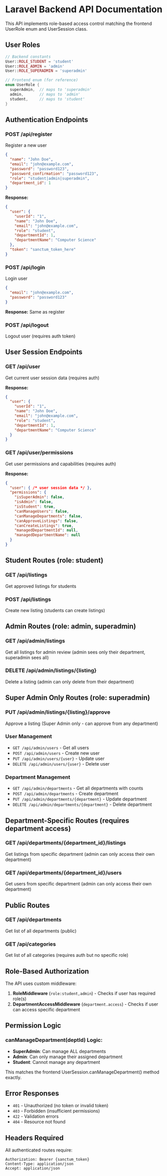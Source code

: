 # Laravel Backend API Documentation

This API implements role-based access control matching the frontend UserRole enum and UserSession class.

## User Roles

```php
// Backend constants
User::ROLE_STUDENT = 'student'
User::ROLE_ADMIN = 'admin' 
User::ROLE_SUPERADMIN = 'superadmin'
```

```dart
// Frontend enum (for reference)
enum UserRole {
  superAdmin,  // maps to 'superadmin'
  admin,       // maps to 'admin' 
  student,     // maps to 'student'
}
```

## Authentication Endpoints

### POST /api/register
Register a new user
```json
{
  "name": "John Doe",
  "email": "john@example.com", 
  "password": "password123",
  "password_confirmation": "password123",
  "role": "student|admin|superadmin",
  "department_id": 1
}
```

**Response:**
```json
{
  "user": {
    "userId": "1",
    "name": "John Doe",
    "email": "john@example.com",
    "role": "student",
    "departmentId": 1,
    "departmentName": "Computer Science"
  },
  "token": "sanctum_token_here"
}
```

### POST /api/login
Login user
```json
{
  "email": "john@example.com",
  "password": "password123"
}
```

**Response:** Same as register

### POST /api/logout
Logout user (requires auth token)

## User Session Endpoints

### GET /api/user
Get current user session data (requires auth)

**Response:**
```json
{
  "user": {
    "userId": "1", 
    "name": "John Doe",
    "email": "john@example.com",
    "role": "student",
    "departmentId": 1,
    "departmentName": "Computer Science"
  }
}
```

### GET /api/user/permissions
Get user permissions and capabilities (requires auth)

**Response:**
```json
{
  "user": { /* user session data */ },
  "permissions": {
    "isSuperAdmin": false,
    "isAdmin": false, 
    "isStudent": true,
    "canManageUsers": false,
    "canManageDepartments": false,
    "canApproveListings": false,
    "canCreateListings": true,
    "managedDepartmentId": null,
    "managedDepartmentName": null
  }
}
```

## Student Routes (role: student)

### GET /api/listings
Get approved listings for students

### POST /api/listings  
Create new listing (students can create listings)

## Admin Routes (role: admin, superadmin)

### GET /api/admin/listings
Get all listings for admin review (admin sees only their department, superadmin sees all)

### DELETE /api/admin/listings/{listing}
Delete a listing (admin can only delete from their department)

## Super Admin Only Routes (role: superadmin)

### PUT /api/admin/listings/{listing}/approve
Approve a listing (Super Admin only - can approve from any department)

### User Management
- `GET /api/admin/users` - Get all users
- `POST /api/admin/users` - Create new user
- `PUT /api/admin/users/{user}` - Update user  
- `DELETE /api/admin/users/{user}` - Delete user

### Department Management
- `GET /api/admin/departments` - Get all departments with counts
- `POST /api/admin/departments` - Create department
- `PUT /api/admin/departments/{department}` - Update department
- `DELETE /api/admin/departments/{department}` - Delete department

## Department-Specific Routes (requires department access)

### GET /api/departments/{department_id}/listings
Get listings from specific department (admin can only access their own department)

### GET /api/departments/{department_id}/users  
Get users from specific department (admin can only access their own department)

## Public Routes

### GET /api/departments
Get list of all departments (public)

### GET /api/categories
Get list of all categories (requires auth but no specific role)

## Role-Based Authorization

The API uses custom middleware:

1. **RoleMiddleware** (`role:student,admin`) - Checks if user has required role(s)
2. **DepartmentAccessMiddleware** (`department.access`) - Checks if user can access specific department

## Permission Logic

### canManageDepartment(deptId) Logic:
- **SuperAdmin**: Can manage ALL departments  
- **Admin**: Can only manage their assigned department
- **Student**: Cannot manage any department

This matches the frontend UserSession.canManageDepartment() method exactly.

## Error Responses

- `401` - Unauthorized (no token or invalid token)
- `403` - Forbidden (insufficient permissions) 
- `422` - Validation errors
- `404` - Resource not found

## Headers Required

All authenticated routes require:
```
Authorization: Bearer {sanctum_token}
Content-Type: application/json
Accept: application/json
```
